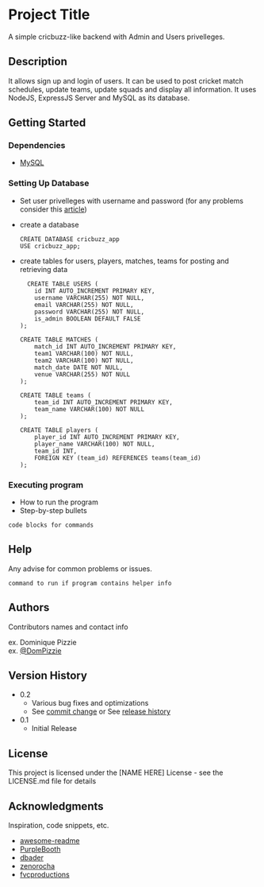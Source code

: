 # Project Title

A simple cricbuzz-like backend with Admin and Users privelleges.

## Description

It allows sign up and login of users. It can be used to post cricket match schedules, update teams, update squads and display all information. It uses NodeJS, ExpressJS Server and MySQL as its database.


## Getting Started

### Dependencies

* [MySQL](https://dev.mysql.com/downloads/mysql/)

### Setting Up Database

* Set user privelleges with username and password (for any problems consider this [article](https://medium.com/@kelvinekrresa/mysql-client-does-not-support-authentication-protocol-6eed9a6e813e))
* create a database
  ```
  CREATE DATABASE cricbuzz_app
  USE cricbuzz_app;
  ```
* create tables for users, players, matches, teams for posting and retrieving data
  ```
    CREATE TABLE USERS (
      id INT AUTO_INCREMENT PRIMARY KEY,
      username VARCHAR(255) NOT NULL,
      email VARCHAR(255) NOT NULL,
      password VARCHAR(255) NOT NULL,
      is_admin BOOLEAN DEFAULT FALSE
  );
  ```

  ```
  CREATE TABLE MATCHES (
      match_id INT AUTO_INCREMENT PRIMARY KEY,
      team1 VARCHAR(100) NOT NULL,
      team2 VARCHAR(100) NOT NULL,
      match_date DATE NOT NULL,
      venue VARCHAR(255) NOT NULL
  );
  ```

  ```
  CREATE TABLE teams (
      team_id INT AUTO_INCREMENT PRIMARY KEY,
      team_name VARCHAR(100) NOT NULL
  );
  
  CREATE TABLE players (
      player_id INT AUTO_INCREMENT PRIMARY KEY,
      player_name VARCHAR(100) NOT NULL,
      team_id INT,
      FOREIGN KEY (team_id) REFERENCES teams(team_id)
  );
  ```


### Executing program

* How to run the program
* Step-by-step bullets
```
code blocks for commands
```

## Help

Any advise for common problems or issues.
```
command to run if program contains helper info
```

## Authors

Contributors names and contact info

ex. Dominique Pizzie  
ex. [@DomPizzie](https://twitter.com/dompizzie)

## Version History

* 0.2
    * Various bug fixes and optimizations
    * See [commit change]() or See [release history]()
* 0.1
    * Initial Release

## License

This project is licensed under the [NAME HERE] License - see the LICENSE.md file for details

## Acknowledgments

Inspiration, code snippets, etc.
* [awesome-readme](https://github.com/matiassingers/awesome-readme)
* [PurpleBooth](https://gist.github.com/PurpleBooth/109311bb0361f32d87a2)
* [dbader](https://github.com/dbader/readme-template)
* [zenorocha](https://gist.github.com/zenorocha/4526327)
* [fvcproductions](https://gist.github.com/fvcproductions/1bfc2d4aecb01a834b46)
